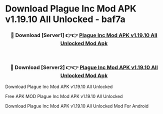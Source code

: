 # Download Plague Inc Mod APK v1.19.10 All Unlocked - baf7a



<div align="center">
<h3>🔴 Download [Server1] 👉👉 <a href="https://momento.my/?title=Plague_Inc_Mod_APK_v1.19.10_All_Unlocked">Plague Inc Mod APK v1.19.10 All Unlocked Mod Apk</a></h3><br>

<h3>🔴 Download [Server2] 👉👉 <a href="https://momento.my/?title=Plague_Inc_Mod_APK_v1.19.10_All_Unlocked">Plague Inc Mod APK v1.19.10 All Unlocked Mod Apk</a></h3>
</div>



Download Plague Inc Mod APK v1.19.10 All Unlocked 

Free APK MOD Plague Inc Mod APK v1.19.10 All Unlocked 

Download Plague Inc Mod APK v1.19.10 All Unlocked Mod For Android
